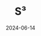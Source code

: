 ---  
layout: startup_page  
title: "S³"  
id: "jasoncarman.com"  
permalink: "/sjasoncarman.com06142024/"  
website: "http://www.jasoncarman.com/"  
funding_round: "Grant"  
funding_amount: "$100K"  
investors: "O'Shaughnessy Ventures LLC"  
about: "S³ is a weekly documentary video series that makes the field of deep technology more accessible by spotlighting pioneering founders and companies. The series has released over 40 episodes and accumulated over 30,000 subscribers on YouTube, providing multiple startups with their first media coverage. Jason Carman, the creator, also plans to develop other original film projects exploring controversial deep technology topics."  
markets: "Media, Film, Documentary, Deep Technology"  
hq: "San Francisco, California, United States"  
founded_year: "2023"  
linkedin: ""  
twitter: ""  
instagram: ""  
facebook: ""  
crunchbase: ""  
pitchbook: ""  

date_display: "14-Jun-2024"  
date: "2024-06-14"

# SEO Optimization  
meta_title: "S³ - Grant Funding ($100K)"  
meta_description: "S³, S³ is a weekly documentary video series that makes the field of deep technology more accessible by spotlighting pioneering founders and companies. The..."  
meta_keywords: "S³, Media, Film, Documentary, Deep Technology, Grant funding"  
canonical_url: "https://startup.projectstartups.com/sjasoncarman.com06142024/"  
---